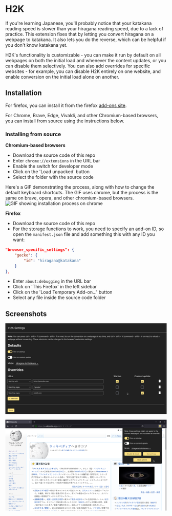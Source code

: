 # H2K
If you're learning Japanese, you'll probably notice that your katakana reading speed is slower than your hiragana reading speed, due to a lack of practice. This extension fixes that by letting you convert hiragana on a webpage to katakana. It also lets you do the reverse, which can be helpful if you don't know katakana yet.

H2K's functionality is customizable - you can make it run by default on all webpages on both the initial load and whenever the content updates, or you can disable them selectively. You can also add overrides for specific websites - for example, you can disable H2K entirely on one website, and enable conversion on the initial load alone on another.

## Installation

For firefox, you can install it from the firefox [add-ons site](https://addons.mozilla.org/en-US/firefox/addon/h2k).

For Chrome, Brave, Edge, Vivaldi, and other Chromium-based browsers, you can install from source using the instructions below.

### Installing from source

**Chromium-based browsers**
+ Download the source code of this repo
+ Enter `chrome://extensions` in the URL bar
+ Enable the switch for developer mode
+ Click on the 'Load unpacked' button
+ Select the folder with the source code

Here's a GIF demonstrating the process, along with how to change the default keyboard shortcuts. The GIF uses chrome, but the process is the same on brave, opera, and other chromium-based browsers.
![GIF showing installation process on chrome](./screenshots/installing_h2k.gif)

**Firefox**
+ Download the source code of this repo
+ For the storage functions to work, you need to specify an add-on ID, so open the `manifest.json` file and add something this with any ID you want:
```json
"browser_specific_settings": {
    "gecko": {
        "id": "hiragana@katakana"
    }
},
```
+ Enter `about:debugging` in the URL bar
+ Click on 'This Firefox' in the left sidebar
+ Click on the 'Load Temporary Add-on...' button
+ Select any file inside the source code folder

## Screenshots

![screenshot of options page](./screenshots/options.png)

![screenshot of converted wikipedia](./screenshots/popup.png)
